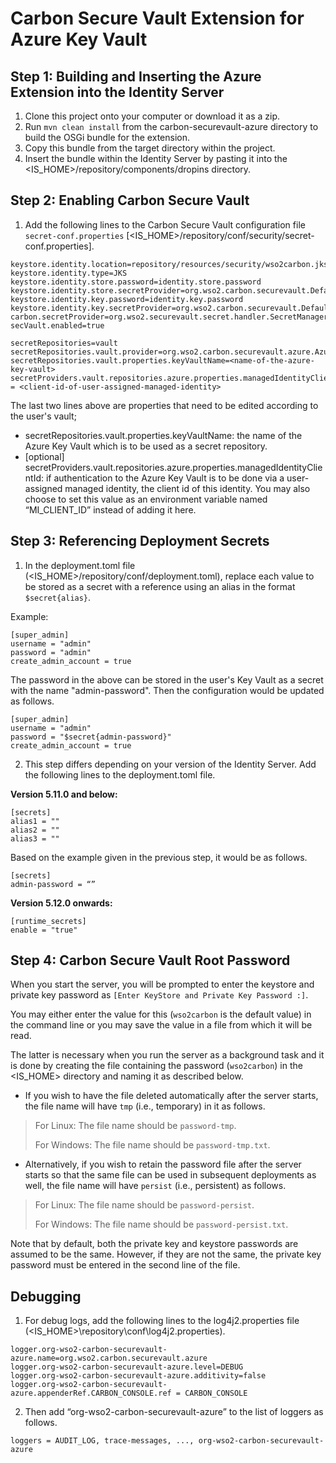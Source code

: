 # Carbon Secure Vault Extension for Azure Key Vault

## Step 1: Building and Inserting the Azure Extension into the Identity Server

1. Clone this project onto your computer or download it as a zip.
2. Run `mvn clean install` from the carbon-securevault-azure directory to build the OSGi bundle for the extension.
3. Copy this bundle from the target directory within the project.
4. Insert the bundle within the Identity Server by pasting it into the <IS_HOME>/repository/components/dropins directory.

## Step 2: Enabling Carbon Secure Vault

1. Add the following lines to the Carbon Secure Vault configuration file `secret-conf.properties`  [<IS_HOME>/repository/conf/security/secret-conf.properties].

```
keystore.identity.location=repository/resources/security/wso2carbon.jks
keystore.identity.type=JKS
keystore.identity.store.password=identity.store.password
keystore.identity.store.secretProvider=org.wso2.carbon.securevault.DefaultSecretCallbackHandler
keystore.identity.key.password=identity.key.password
keystore.identity.key.secretProvider=org.wso2.carbon.securevault.DefaultSecretCallbackHandler
carbon.secretProvider=org.wso2.securevault.secret.handler.SecretManagerSecretCallbackHandler
secVault.enabled=true

secretRepositories=vault
secretRepositories.vault.provider=org.wso2.carbon.securevault.azure.AzureKeyVaultRepositoryProvider
secretRepositories.vault.properties.keyVaultName=<name-of-the-azure-key-vault>
secretProviders.vault.repositories.azure.properties.managedIdentityClientId = <client-id-of-user-assigned-managed-identity>
```

The last two lines above are properties that need to be edited according to the user's vault;
- secretRepositories.vault.properties.keyVaultName: the name of the Azure Key Vault which is to be used as a secret repository.
- [optional] secretProviders.vault.repositories.azure.properties.managedIdentityClientId: if authentication to the Azure Key Vault is to be done via a user-assigned managed identity, the client id of this identity. You may also choose to set this value as an environment variable named “MI_CLIENT_ID” instead of adding it here.

## Step 3: Referencing Deployment Secrets

1. In the deployment.toml file (<IS_HOME>/repository/conf/deployment.toml), replace each value to be stored as a secret with a reference using an alias in the format `$secret{alias}`.

Example:
```
[super_admin]
username = "admin"
password = "admin"
create_admin_account = true
```

The password in the above can be stored in the user's Key Vault as a secret with the name "admin-password". Then the configuration would be updated as follows.
```
[super_admin]
username = "admin"
password = "$secret{admin-password}"
create_admin_account = true
```

2. This step differs depending on your version of the Identity Server.
   Add the following lines to the deployment.toml file.

**Version 5.11.0 and below:**

```
[secrets]
alias1 = ""
alias2 = ""
alias3 = ""
```

Based on the example given in the previous step, it would be as follows.

```
[secrets]
admin-password = “”
```

**Version 5.12.0 onwards:**

```
[runtime_secrets]
enable = "true"
```

## Step 4: Carbon Secure Vault Root Password

When you start the server, you will be prompted to enter the keystore and private key password as `[Enter KeyStore and Private Key Password :]`.

You may either enter the value for this (`wso2carbon` is the default value) in the command line or you may save the value in a file from which it will be read.

The latter is necessary when you run the server as a background task and it is done by creating the file containing the password (`wso2carbon`) in the <IS_HOME> directory and naming it as described below.

- If you wish to have the file deleted automatically after the server starts, the file name will have `tmp` (i.e., temporary) in it as follows.

> For Linux: The file name should be `password-tmp`.
>
> For Windows: The file name should be `password-tmp.txt`.

- Alternatively, if you wish to retain the password file after the server starts so that the same file can be used in subsequent deployments as well, the file name will have `persist` (i.e., persistent) as follows.

>For Linux: The file name should be `password-persist`.
>
>For Windows: The file name should be `password-persist.txt`.

Note that by default, both the private key and keystore passwords are assumed to be the same. However, if they are not the same, the private key password must be entered in the second line of the file.

## Debugging

1. For debug logs, add the following lines to the log4j2.properties file (<IS_HOME>\repository\conf\log4j2.properties).

```
logger.org-wso2-carbon-securevault-azure.name=org.wso2.carbon.securevault.azure
logger.org-wso2-carbon-securevault-azure.level=DEBUG
logger.org-wso2-carbon-securevault-azure.additivity=false
logger.org-wso2-carbon-securevault-azure.appenderRef.CARBON_CONSOLE.ref = CARBON_CONSOLE
```

2. Then add “org-wso2-carbon-securevault-azure” to the list of loggers as follows.

```
loggers = AUDIT_LOG, trace-messages, ..., org-wso2-carbon-securevault-azure
```
